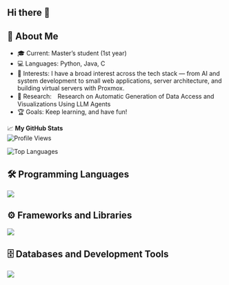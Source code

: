 ## Hi there 👋

## 🌟 **About Me**
- 🎓 Current: Master’s student (1st year)
- 💻 Languages: Python, Java, C
- 🚀 Interests: I have a broad interest across the tech stack — from AI and system development to small web applications, server architecture, and building virtual servers with Proxmox.
- 🌱 Research:　Research on Automatic Generation of Data Access and Visualizations Using LLM Agents
- 🏆 Goals: Keep learning, and have fun!

📈 **My GitHub Stats**  
![Profile Views](https://komarev.com/ghpvc/?username=ohoshi-sora)

![Top Languages](https://github-readme-stats.vercel.app/api/top-langs?username=ohoshi-sora&layout=compact&theme=tokyonight)


## 🛠️ Programming Languages
<img src="https://skillicons.dev/icons?i=python,java,c" />

## ⚙️ Frameworks and Libraries
<img src="https://skillicons.dev/icons?i=spring" />

## 🗄️ Databases and Development Tools
<img src="https://skillicons.dev/icons?i=postgres,docker,github,vscode" />



